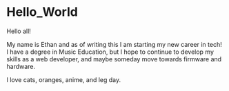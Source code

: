 # Hello_World

Hello all!

My name is Ethan and as of writing this I am starting my new career in tech! I have a degree in Music Education, but I hope to continue to develop my skills as a web developer, and maybe someday move towards firmware and hardware. 

I love cats, oranges, anime, and leg day. 
